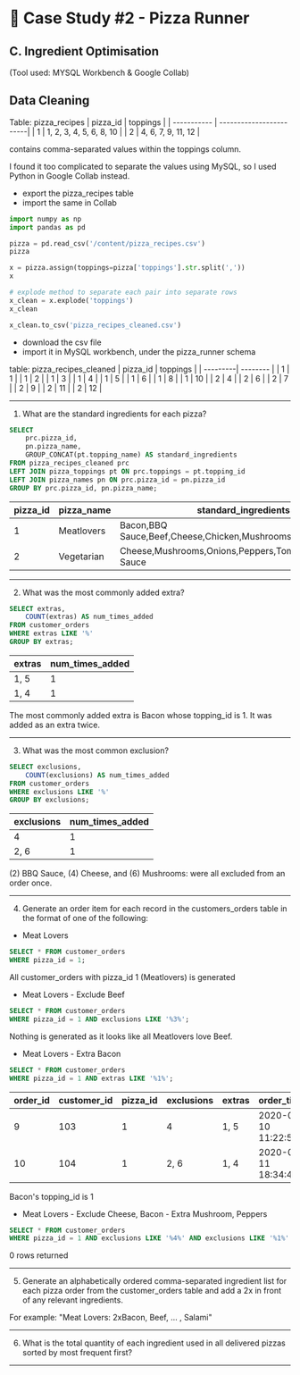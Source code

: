 # 🍕 Case Study #2 - Pizza Runner
## C. Ingredient Optimisation

(Tool used: MYSQL Workbench & Google Collab) 

## Data Cleaning
Table: pizza_recipes
|  pizza_id   | toppings                |
| ----------- | ------------------------|
| 1           | 1, 2, 3, 4, 5, 6, 8, 10 |
| 2           | 4, 6, 7, 9, 11, 12      |

contains comma-separated values within the toppings column. 

I found it too complicated to separate the values using MySQL, so I used Python in Google Collab instead.
- export the pizza_recipes table
- import the same in Collab
  
```python
import numpy as np
import pandas as pd

pizza = pd.read_csv('/content/pizza_recipes.csv')
pizza

x = pizza.assign(toppings=pizza['toppings'].str.split(','))
x

# explode method to separate each pair into separate rows
x_clean = x.explode('toppings')
x_clean

x_clean.to_csv('pizza_recipes_cleaned.csv')

```
- download the csv file
- import it in MySQL workbench, under the pizza_runner schema

table: pizza_recipes_cleaned
| pizza_id | toppings |
| ---------| -------- |
| 1        | 1        |
| 1        | 2        |
| 1        | 3        |
| 1        | 4        |
| 1        | 5        |
| 1        | 6        |
| 1        | 8        |
| 1        | 10       |
| 2        | 4        |
| 2        | 6        |
| 2        | 7        |
| 2        | 9        |
| 2        | 11       |
| 2        | 12       |

***


1. What are the standard ingredients for each pizza?
   
```sql
SELECT 
    prc.pizza_id, 
    pn.pizza_name, 
    GROUP_CONCAT(pt.topping_name) AS standard_ingredients
FROM pizza_recipes_cleaned prc
LEFT JOIN pizza_toppings pt ON prc.toppings = pt.topping_id
LEFT JOIN pizza_names pn ON prc.pizza_id = pn.pizza_id
GROUP BY prc.pizza_id, pn.pizza_name;
```

| pizza_id | pizza_name | standard_ingredients 						 |
| -------- | ---------- | -------------------------------------------------------------- |
| 1	   | Meatlovers	| Bacon,BBQ Sauce,Beef,Cheese,Chicken,Mushrooms,Pepperoni,Salami |
| 2	   | Vegetarian	| Cheese,Mushrooms,Onions,Peppers,Tomatoes,Tomato Sauce          |


***

2. What was the most commonly added extra?
```sql
SELECT extras,
    COUNT(extras) AS num_times_added
FROM customer_orders
WHERE extras LIKE '%'
GROUP BY extras;
```
| extras | num_times_added |
| ------ | --------------- |
| 1, 5   | 1               |
| 1, 4   | 1               |

The most commonly added extra is Bacon whose topping_id is 1. It was added as an extra twice.

***

3. What was the most common exclusion?
```sql
SELECT exclusions,
    COUNT(exclusions) AS num_times_added
FROM customer_orders
WHERE exclusions LIKE '%'
GROUP BY exclusions;
```
| exclusions | num_times_added |
| ---------- | --------------- |
| 4          | 1               |
| 2, 6       | 1               |

(2) BBQ Sauce, (4) Cheese, and (6) Mushrooms: were all excluded from an order once.  

***
4. Generate an order item for each record in the customers_orders table in the format of one of the following:
- Meat Lovers
```sql
SELECT * FROM customer_orders
WHERE pizza_id = 1;
```
All customer_orders with pizza_id 1 (Meatlovers) is generated

- Meat Lovers - Exclude Beef
```sql
SELECT * FROM customer_orders
WHERE pizza_id = 1 AND exclusions LIKE '%3%';
```
Nothing is generated as it looks like all Meatlovers love Beef.

- Meat Lovers - Extra Bacon
```sql
SELECT * FROM customer_orders
WHERE pizza_id = 1 AND extras LIKE '%1%';
```
| order_id | customer_id | pizza_id | exclusions | extras | order_time          |
| -------- | ----------- | -------- | ---------- | ------ | ------------------- |
| 9	   | 103	 | 1	    | 4	         | 1, 5	  | 2020-01-10 11:22:59 |
| 10	   | 104	 | 1	    | 2, 6	 | 1, 4	  | 2020-01-11 18:34:49 |

Bacon's topping_id is 1 

- Meat Lovers - Exclude Cheese, Bacon - Extra Mushroom, Peppers
```sql
SELECT * FROM customer_orders
WHERE pizza_id = 1 AND exclusions LIKE '%4%' AND exclusions LIKE '%1%' AND extras LIKE '%6%' AND extras LIKE '%9%';
```
0 rows returned

***

5. Generate an alphabetically ordered comma-separated ingredient list for each pizza order from the customer_orders table and add a 2x in front of any relevant ingredients.

For example: "Meat Lovers: 2xBacon, Beef, ... , Salami"

***

6. What is the total quantity of each ingredient used in all delivered pizzas sorted by most frequent first?


***
